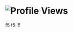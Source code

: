 # ![Profile Views](https://komarev.com/ghpvc/?username=guidoenr&color=green&style=flat-square&message=found+the+bash+bomb?)
f5 f5 !!!
